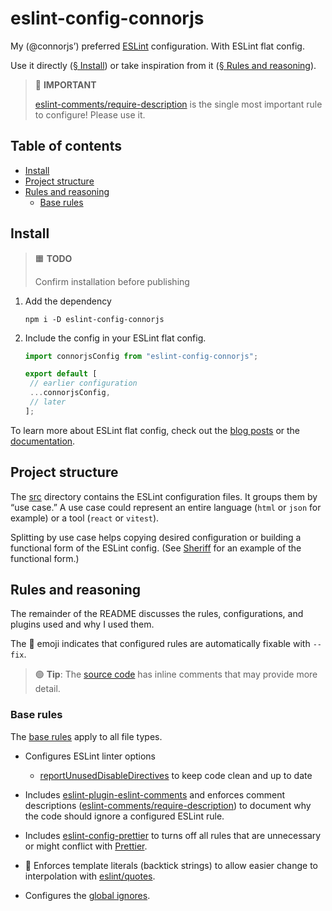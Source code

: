 # eslint-config-connorjs

My (@connorjs’) preferred [ESLint][eslint] configuration. With ESLint flat config.

Use it directly ([§ Install](#install)) or take inspiration from it
([§ Rules and reasoning](#rules-and-reasoning)).

> 🛑 **IMPORTANT**
>
> [eslint-comments/require-description][eslint-comments-require-description]
> is the single most important rule to configure! Please use it.

[eslint]: https://eslint.org
[eslint-comments-require-description]: https://mysticatea.github.io/eslint-plugin-eslint-comments/rules/require-description.html

## Table of contents

- [Install](#install)
- [Project structure](#project-structure)
- [Rules and reasoning](#rules-and-reasoning)
  - [Base rules](#base-rules)

## Install

> 🟧 **TODO**
>
> Confirm installation before publishing

1. Add the dependency

   ```shell
   npm i -D eslint-config-connorjs
   ```

2. Include the config in your ESLint flat config.

   ```js
   import connorjsConfig from "eslint-config-connorjs";

   export default [
   	// earlier configuration
   	...connorjsConfig,
   	// later
   ];
   ```

To learn more about ESLint flat config, check out the [blog
posts][eslint-flat-config-blog] or the [documentation][eslint-flat-config-docs].

[eslint-flat-config-blog]: https://eslint.org/blog/2022/08/new-config-system-part-2/
[eslint-flat-config-docs]: https://eslint.org/docs/latest/use/configure/configuration-files-new

## Project structure

The [src](./src) directory contains the ESLint configuration files. It groups
them by “use case.” A use case could represent an entire language (`html` or
`json` for example) or a tool (`react` or `vitest`).

Splitting by use case helps copying desired configuration or building a
functional form of the ESLint config. (See [Sheriff][sheriff] for an example
of the functional form.)

[sheriff]: https://github.com/AndreaPontrandolfo/sheriff#readme

## Rules and reasoning

The remainder of the README discusses the rules, configurations, and plugins
used and why I used them.

The 🔧 emoji indicates that configured rules are automatically fixable with
`--fix`.

> 🟢 **Tip**: The [source code](./src) has inline comments that may provide more
> detail.

### Base rules

The [base rules](./src/base.js) apply to all file types.

- Configures ESLint linter options

  - [reportUnusedDisableDirectives] to keep code clean and up to date

- Includes [eslint-plugin-eslint-comments] and enforces comment descriptions
  ([eslint-comments/require-description][eslint-comments-require-description])
  to document why the code should ignore a configured ESLint rule.

- Includes [eslint-config-prettier] to turns off all rules that are unnecessary
  or might conflict with [Prettier][prettier].

- 🔧 Enforces template literals (backtick strings) to allow easier change to
  interpolation with [eslint/quotes][eslint-quotes].

- Configures the [global ignores][global-ignores].

[eslint-config-prettier]: https://github.com/prettier/eslint-config-prettier/#readme
[eslint-plugin-eslint-comments]: https://mysticatea.github.io/eslint-plugin-eslint-comments/
[eslint-quotes]: https://eslint.org/docs/latest/rules/quotes
[global-ignores]: https://eslint.org/docs/latest/use/configure/configuration-files-new#globally-ignoring-files-with-ignores
[prettier]: https://prettier.io
[reportUnusedDisableDirectives]: https://eslint.org/docs/latest/use/configure/configuration-files-new#reporting-unused-disable-directives
